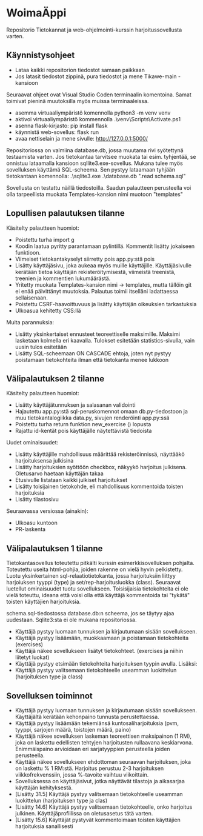 # WoimaÄppi
Repositorio Tietokannat ja web-ohjelmointi-kurssin harjoitussovellusta varten.

## Käynnistysohjeet
* Lataa kaikki repositorion tiedostot samaan paikkaan
* Jos latasit tiedostot zippinä, pura tiedostot ja mene Tikawe-main - kansioon

Seuraavat ohjeet ovat Visual Studio Coden terminaalin komentoina. Samat toimivat pieninä muutoksilla myös muissa terminaaleissa.
* asemma virtuaaliympäristö komennolla python3 -m venv venv 
* aktivoi virtuaaliympäristö kommennolla  .\venv\Scripts\Activate.ps1   
* asenna flask-kirjasto: pip install flask
* käynnistä web-sovellus: flask run
* avaa nettiselain ja mene sivulle: http://127.0.0.1:5000/

Repositoriossa on valmiina database.db, jossa muutama rivi syötettynä testaamista varten. Jos tietokantaa tarvitsee muokata tai esim. tyhjentää, se onnistuu lataamalla kansioon sqllite3.exe-sovellus. 
Mukana tulee myös sovelluksen käyttämä SQL-scheema. Sen pystyy lataamaan tyhjään tietokantaan komennolla:  .\sqlite3.exe .\database.db ".read schema.sql"

Sovellusta on testattu näillä tiedostoilla. Saadun palautteen perusteella voi olla tarpeellista muokata Templates-kansion nimi muotoon "templates"

## Lopullisen palautuksen tilanne
Käsitelty palautteen huomiot:
* Poistettu turha import g
* Koodin laatua pyritty parantamaan pylintillä. Kommentit lisätty jokaiseen funktioon.
* Viimeiset tietokantakyselyt siirretty pois app.py:stä pois
* Lisätty käyttäjäsivu, joka aukeaa myös muille käyttäjille. Käyttäjäsivulle kerätään tietoa käyttäjän rekisteröitymisestä, viimeistä treenistä, treenien ja kommentien lukumäärästä.
* Yritetty muokata Templates-kansion nimi -> templates, mutta tällöin git ei enää päivittänyt muutoksia. Palautus toimii itselläni ladattaessa sellaisenaan.
* Poistettu CSRF-haavoittuvuus ja lisätty käyttäjän oikeuksien tarkastuksia
* Ulkoasua kehitetty CSS:llä

Muita parannuksia:
* Lisätty yksinkertaiset ennusteet teoreettiselle maksimille. Maksimi lasketaan kolmella eri kaavalla. Tulokset esitetään statistics-sivulla, vain uusin tulos esitetään
* Lisätty SQL-scheemaan ON CASCADE ehtoja, joten nyt pystyy poistamaan tietokohteita ilman että tietokanta menee lukkoon


## Välipalautuksen 2 tilanne
Käsitelty palautteen huomiot:
* Lisätty käyttäjätunnuksen ja salasanan validointi
* Hajautettu app.py:stä sql-peruskomennot omaan db.py-tiedostoon ja muu tietokantalogiikka data.py, sivujen renderöinti app.py:ssä
* Poistettu turha return funktion new_exercise () lopusta
* Rajattu id-kentät pois käyttäjälle näytettävistä tiedoista

Uudet ominaisuudet:
* Lisätty käyttäjille mahdollisuus määrittää rekisteröinnissä, näyttääkö harjoituksensa julkisina
* Lisätty harjoituksien syöttöön checkbox, näkyykö harjoitus julkisena. Oletusarvo haetaan käyttäjän takaa
* Etusivulle listataan kaikki julkiset harjoitukset
* Lisätty toisijainen tietokohde, eli mahdollisuus kommentoida toisten harjoituksia
* Lisätty tilastosivu

Seuraavassa versiossa (ainakin):
* Ulkoasu kuntoon
* PR-laskenta

## Välipalautuksen 1 tilanne

Tietokantasovellus toteutettu pitkälti kurssin esimerkkisovelluksen pohjalta. Toteutettu useita html-pohjia, joiden rakenne on vielä hyvin pelkistetty. Luotu yksinkertainen sql-relaatiotietokanta, jossa harjoituksiin liittyy harjoiuksen tyyppi (type) ja set/rep-harjoitusluokka (class). Seuraavat luetellut ominaisuudet tuotu sovellukseen. Toisisijaisia tietokohteita ei ole vielä toteuttu, ideana että voisi olla että käyttäjä kommentoida tai "tykätä" toisten käyttäjien harjoituksia.

schema.sql-tiedostossa database.db:n scheema, jos se täytyy ajaa uudestaan. Sqlite3:sta ei ole mukana repositoriossa.

* Käyttäjä pystyy luomaan tunnuksen ja kirjautumaan sisään sovellukseen.
* Käyttäjä pystyy lisäämään, muokkaamaan ja poistamaan tietokohteita (exercises)
* Käyttäjä näkee sovellukseen lisätyt tietokohteet. (exercises ja niihin liitetyt luokat)
* Käyttäjä pystyy etsimään tietokohteita harjoituksen tyypin avulla.
Lisäksi:
* Käyttäjä pystyy valitsemaan tietokohteelle useamman luokittelun (harjoituksen type ja class)

## Sovelluksen toiminnot
* Käyttäjä pystyy luomaan tunnuksen ja kirjautumaan sisään sovellukseen. Käyttäjältä kerätään kehonpaino tunnusta perustettaessa.
* Käyttäjä pystyy lisäämään tekemiänsä kuntosaliharjoituksia (pvm, tyyppi, sarjojen määrä, toistojen määrä, paino)
* Käyttäjä näkee sovelluksen laskeman teoreettisen maksipainon (1 RM), joka on laskettu edellisten tehtyjen harjoitusten rullaavana keskiarvona. Enimmäispaino arvioidaan eri sarjatyyppien perusteella joiden perusteella.
* Käyttäjä näkee sovellukseen ehdottoman seuraavan harjoituksen, joka on laskettu % 1 RM:stä. Harjoitus perustuu 2-3 harjoituksen viikkofrekvenssiin, jossa %-tavoite vaihtuu viikoittain.
* Sovelluksessa on käyttäjäsivut, jotka näyttävät tilastoja ja aikasarjaa käyttäjän kehityksestä.
* [Lisätty 31.5] Käyttäjä pystyy valitsemaan tietokohteelle useamman luokittelun (harjoituksen type ja clas)
* [Lisätty 14.6] Käyttäjä pystyy valitsemaan tietokohteelle, onko harjoitus julkinen. Käyttäjäprofiilissa on oletusasetus tätä varten.
* [Lisätty 15.6] Käyttäjät pystyvät kommentoimaan toisten käyttäjien harjoituksia sanallisesti